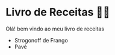 # Livro de Receitas :man_cook:

Olá! bem vindo ao meu livro de receitas

* Strogonoff de Frango
* Pavê